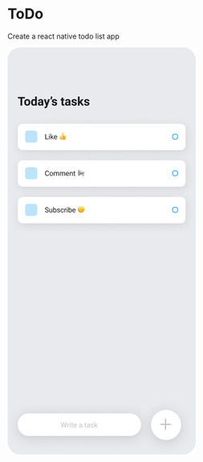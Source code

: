 # ToDo
Create a react native todo list app

<img style="display: block, margin-right: auto, margin-left: auto, width: 50%" src="./mockup.png" />

